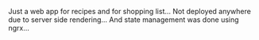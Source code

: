 Just a web app for recipes and for shopping list... Not deployed anywhere due to server side rendering... And state management was done using ngrx...
